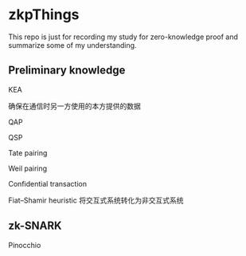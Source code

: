 # zkpThings

This repo is just for recording my study for zero-knowledge proof and summarize some of my understanding.

## Preliminary knowledge

KEA

确保在通信时另一方使用的本方提供的数据

QAP

QSP

Tate pairing

Weil pairing

Confidential transaction

Fiat–Shamir heuristic
将交互式系统转化为非交互式系统

## zk-SNARK

Pinocchio
